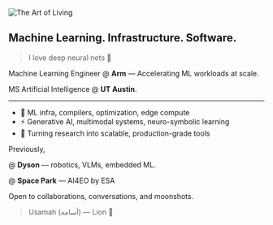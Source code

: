 ![The Art of Living](https://github.com/user-attachments/assets/b429b83f-680b-4ef4-a875-94f966a7c882)

## Machine Learning. Infrastructure. Software.

> I love deep neural nets 🧠

Machine Learning Engineer @ **Arm** — Accelerating ML workloads at scale.  

MS Artificial Intelligence @ **UT Austin**.


---

- 🧠 ML infra, compilers, optimization, edge compute
- ⚡ Generative AI, multimodal systems, neuro-symbolic learning
- 🔧 Turning research into scalable, production-grade tools

Previously,

@ **Dyson** — robotics, VLMs, embedded ML.  

@ **Space Park** — AI4EO by ESA


Open to collaborations, conversations, and moonshots.

> Usamah (أسامة) — Lion 🦁
